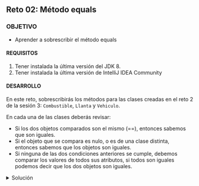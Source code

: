 ## Reto 02: Método equals

### OBJETIVO 

- Aprender a sobrescribir el método equals

#### REQUISITOS 

1. Tener instalada la última versión del JDK 8.
2. Tener instalada la última versión de IntelliJ IDEA Community

#### DESARROLLO

En este reto, sobrescribirás los métodos para las clases creadas en el reto 2 de la sesión 3: `Combustible`, `Llanta` y `Vehiculo`.

En cada una de las clases deberás revisar:

- Si los dos objetos comparados son el mismo (==), entonces sabemos que son iguales.
- Si el objeto que se compara es nulo, o es de una clase distinta, entonces sabemos que los objetos son iguales.
- Si ninguna de las dos condiciones anteriores se cumple, debemos comparar los valores de todos sus atributos, si todos son iguales podemos decir que los dos objetos son iguales.

<details>
	<summary>Solución</summary>
	
1. En el IDE IntelliJ IDEA, crea un nuevo proyecto llamado **reto2**.

2. Dentro del proyecto crea un nuevo paquete llamado **org.bedu.java.jse.basico.sesion4.reto2**.

3. Dentro del paquete anterior crea una nueva clase llamada **Reto2** y dentro de esta un método **main**.

4. Copia las clases del `Reto 2` de la `Sesión 3`. Comienza con la clase **Combustible** realizando una sobreescritura de equals como la siguiente:

```java
    @Override
    public boolean equals(Object o) {
        if (this == o) return true;
        if (o == null || getClass() != o.getClass()) return false;

        Combustible that = (Combustible) o;

        if (litrosMaximos != that.litrosMaximos) return false;
        return litrosActuales == that.litrosActuales;
    }
```

en esto caso, estamos comparando al final los valores de los atributos **litrosMaximos** y **litrosActuales**.

5. Continua con la clase **Llanta**, sobrescribiendo `equals` de la siguiente forma:

```java
	    @Override
    public boolean equals(Object o) {
        if (this == o) return true;
        if (o == null || getClass() != o.getClass()) return false;

        Llanta llanta = (Llanta) o;

        if (Float.compare(llanta.ancho, ancho) != 0) return false;
        if (Float.compare(llanta.diametro, diametro) != 0) return false;
        return Float.compare(llanta.presion, presion) == 0;
    }
```

en este caso, estamos usando la función `compare` del wrapper `Float`, pero también puede hacerse directamente la comparación.

6. A continuación, sobrescribe el método de **Vehiculo**, este podría parecer complicado puesto que tenemos un objeto de tipo `Combustible` y un arreglo de 4 `Llanta`s; sin embargo, como ya hemos sobrescrito los métodos de estas clases el trabajo se simplifica mucho, ya que podemos aprovecharlos:

```java
    @Override
    public boolean equals(Object o) {
        if (this == o) return true;
        if (o == null || getClass() != o.getClass()) return false;

        Vehiculo vehiculo = (Vehiculo) o;

        // Probably incorrect - comparing Object[] arrays with Arrays.equals
        if (!Arrays.equals(llantas, vehiculo.llantas)) return false;
        return combustible.equals(vehiculo.combustible);
    }
```

en este caso, en vez de comparar a mano cada una de las llantas, usamos el método **Arrays.equals**, que se encarga de revisar si todos los elementos en ambos arreglos son iguales.

7. Para terminar, en el método **main** hay que crear todos los elementos para la comparación de dos Vehículos, es decir: 8 llantas, 2 combustibles y 2 vehículos, y establecer todos sus valores. Para no complicarlo, haremos que todas las llantas tengan los mismos valores; lo mismo con el combustible.

**Tip:** Si quieres reducir las líneas de código, puedes crear constructores que reciban todos los parámetros y así evitar estar llamando muchos *setters** en el **main**.

```java
     public static void main(String[] args) {
        Llanta llanta1 = new Llanta(205, 16, 35);
        Llanta llanta2 = new Llanta(205, 16, 35);
        Llanta llanta3 = new Llanta(205, 16, 35);
        Llanta llanta4 = new Llanta(205, 16, 35);

        Combustible combustible1 = new Combustible(40, 0);

        Vehiculo vehiculo1 = new Vehiculo(combustible1);
        vehiculo1.colocaLlantas(llanta1, llanta2, llanta3, llanta4);
        vehiculo1.llenaTanque();


        Llanta llanta5 = new Llanta(205, 16, 35);
        Llanta llanta6 = new Llanta(205, 16, 35);
        Llanta llanta7 = new Llanta(205, 16, 35);
        Llanta llanta8 = new Llanta(205, 16, 35);

        Combustible combustible2 = new Combustible(40, 0);

        Vehiculo vehiculo2 = new Vehiculo(combustible2);
        vehiculo2.colocaLlantas(llanta5, llanta6, llanta7, llanta8);
        vehiculo2.llenaTanque();

        System.out.println(vehiculo1.equals(vehiculo2));
    }
```

8. Ejecuta el código anterior, el resultado debe ser que ambos objetos son iguales. 

![imagen](img/img_01.jpg)

9. Para comprobar que todo está bien implementado, realiza la modificación de algún valor, por ejemplo: no llenando el tanque de alguno de los vehículos, o cambiando la presión de alguna de las llantas. Con cualquier cambio, el resultado debe ser que los objetos no son iguales:

![imagen](img/img_02.jpg)

</details> 


